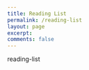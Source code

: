 ```yaml
---
title: Reading List
permalink: /reading-list
layout: page
excerpt: 
comments: false
---
```


reading-list
